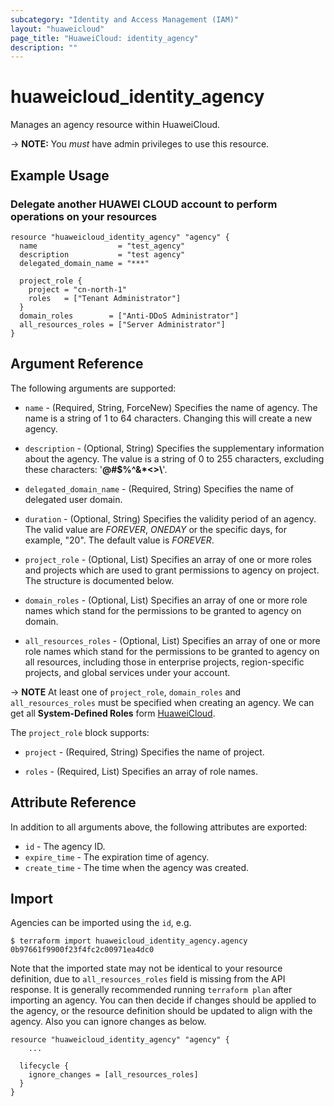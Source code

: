 ```yaml
---
subcategory: "Identity and Access Management (IAM)"
layout: "huaweicloud"
page_title: "HuaweiCloud: identity_agency"
description: ""
---
```


# huaweicloud_identity_agency

Manages an agency resource within HuaweiCloud.

-> **NOTE:** You *must* have admin privileges to use this resource.

## Example Usage

### Delegate another HUAWEI CLOUD account to perform operations on your resources

```hcl
resource "huaweicloud_identity_agency" "agency" {
  name                  = "test_agency"
  description           = "test agency"
  delegated_domain_name = "***"

  project_role {
    project = "cn-north-1"
    roles   = ["Tenant Administrator"]
  }
  domain_roles        = ["Anti-DDoS Administrator"]
  all_resources_roles = ["Server Administrator"]
}
```

## Argument Reference

The following arguments are supported:

* `name` - (Required, String, ForceNew) Specifies the name of agency. The name is a string of 1 to 64 characters.
  Changing this will create a new agency.

* `description` - (Optional, String) Specifies the supplementary information about the agency. The value is a string of
  0 to 255 characters, excluding these characters: '**@#$%^&*<>\\**'.

* `delegated_domain_name` - (Required, String) Specifies the name of delegated user domain.

* `duration` - (Optional, String) Specifies the validity period of an agency. The valid value are *FOREVER*, *ONEDAY*
  or the specific days, for example, "20". The default value is *FOREVER*.

* `project_role` - (Optional, List) Specifies an array of one or more roles and projects which are used to grant
  permissions to agency on project. The structure is documented below.

* `domain_roles` - (Optional, List) Specifies an array of one or more role names which stand for the permissions to be
  granted to agency on domain.

* `all_resources_roles` - (Optional, List) Specifies an array of one or more role names which stand for the permissions
  to be granted to agency on all resources, including those in enterprise projects, region-specific projects,
  and global services under your account.

-> **NOTE**
At least one of `project_role`, `domain_roles` and `all_resources_roles` must be specified when creating an agency.
We can get all **System-Defined Roles** form
[HuaweiCloud](https://support.huaweicloud.com/intl/en-us/usermanual-permissions/iam_01_0001.html).

The `project_role` block supports:

* `project` - (Required, String) Specifies the name of project.

* `roles` - (Required, List) Specifies an array of role names.

## Attribute Reference

In addition to all arguments above, the following attributes are exported:

* `id` - The agency ID.
* `expire_time` - The expiration time of agency.
* `create_time` - The time when the agency was created.

## Import

Agencies can be imported using the `id`, e.g.

```
$ terraform import huaweicloud_identity_agency.agency 0b97661f9900f23f4fc2c00971ea4dc0
```

Note that the imported state may not be identical to your resource definition, due to `all_resources_roles` field is
missing from the API response. It is generally recommended running `terraform plan` after importing an agency.
You can then decide if changes should be applied to the agency, or the resource definition should be updated to
align with the agency. Also you can ignore changes as below.

```hcl
resource "huaweicloud_identity_agency" "agency" {
    ...

  lifecycle {
    ignore_changes = [all_resources_roles]
  }
}
```
